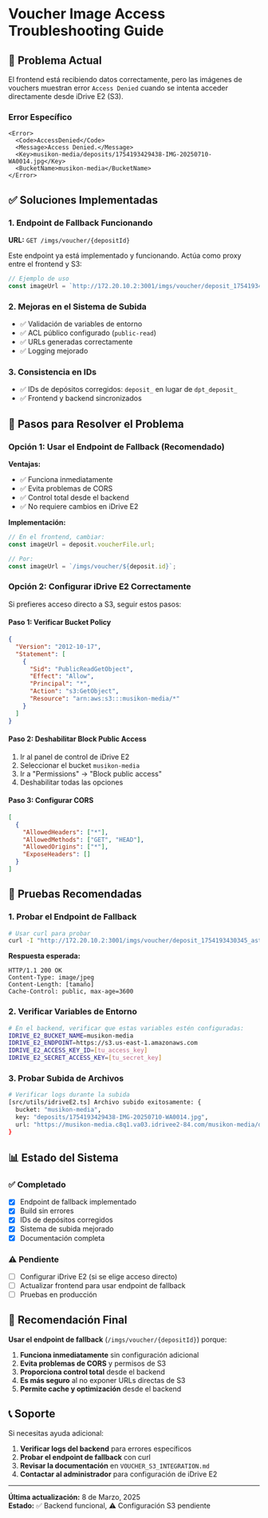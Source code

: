 # Voucher Image Access Troubleshooting Guide

## 🚨 Problema Actual

El frontend está recibiendo datos correctamente, pero las imágenes de vouchers muestran error `Access Denied` cuando se intenta acceder directamente desde iDrive E2 (S3).

### Error Específico
```
<Error>
  <Code>AccessDenied</Code>
  <Message>Access Denied.</Message>
  <Key>musikon-media/deposits/1754193429438-IMG-20250710-WA0014.jpg</Key>
  <BucketName>musikon-media</BucketName>
</Error>
```

## ✅ Soluciones Implementadas

### 1. Endpoint de Fallback Funcionando

**URL:** `GET /imgs/voucher/{depositId}`

Este endpoint ya está implementado y funcionando. Actúa como proxy entre el frontend y S3:

```typescript
// Ejemplo de uso
const imageUrl = `http://172.20.10.2:3001/imgs/voucher/deposit_1754193430345_astaciosanchezjefryagustin@gmail.com`;
```

### 2. Mejoras en el Sistema de Subida

- ✅ Validación de variables de entorno
- ✅ ACL público configurado (`public-read`)
- ✅ URLs generadas correctamente
- ✅ Logging mejorado

### 3. Consistencia en IDs

- ✅ IDs de depósitos corregidos: `deposit_` en lugar de `dpt_deposit_`
- ✅ Frontend y backend sincronizados

## 🔧 Pasos para Resolver el Problema

### Opción 1: Usar el Endpoint de Fallback (Recomendado)

**Ventajas:**
- ✅ Funciona inmediatamente
- ✅ Evita problemas de CORS
- ✅ Control total desde el backend
- ✅ No requiere cambios en iDrive E2

**Implementación:**
```typescript
// En el frontend, cambiar:
const imageUrl = deposit.voucherFile.url;

// Por:
const imageUrl = `/imgs/voucher/${deposit.id}`;
```

### Opción 2: Configurar iDrive E2 Correctamente

Si prefieres acceso directo a S3, seguir estos pasos:

#### Paso 1: Verificar Bucket Policy
```json
{
  "Version": "2012-10-17",
  "Statement": [
    {
      "Sid": "PublicReadGetObject",
      "Effect": "Allow",
      "Principal": "*",
      "Action": "s3:GetObject",
      "Resource": "arn:aws:s3:::musikon-media/*"
    }
  ]
}
```

#### Paso 2: Deshabilitar Block Public Access
1. Ir al panel de control de iDrive E2
2. Seleccionar el bucket `musikon-media`
3. Ir a "Permissions" → "Block public access"
4. Deshabilitar todas las opciones

#### Paso 3: Configurar CORS
```json
[
  {
    "AllowedHeaders": ["*"],
    "AllowedMethods": ["GET", "HEAD"],
    "AllowedOrigins": ["*"],
    "ExposeHeaders": []
  }
]
```

## 🧪 Pruebas Recomendadas

### 1. Probar el Endpoint de Fallback

```bash
# Usar curl para probar
curl -I "http://172.20.10.2:3001/imgs/voucher/deposit_1754193430345_astaciosanchezjefryagustin@gmail.com"
```

**Respuesta esperada:**
```
HTTP/1.1 200 OK
Content-Type: image/jpeg
Content-Length: [tamaño]
Cache-Control: public, max-age=3600
```

### 2. Verificar Variables de Entorno

```bash
# En el backend, verificar que estas variables estén configuradas:
IDRIVE_E2_BUCKET_NAME=musikon-media
IDRIVE_E2_ENDPOINT=https://s3.us-east-1.amazonaws.com
IDRIVE_E2_ACCESS_KEY_ID=[tu_access_key]
IDRIVE_E2_SECRET_ACCESS_KEY=[tu_secret_key]
```

### 3. Probar Subida de Archivos

```bash
# Verificar logs durante la subida
[src/utils/idriveE2.ts] Archivo subido exitosamente: {
  bucket: "musikon-media",
  key: "deposits/1754193429438-IMG-20250710-WA0014.jpg",
  url: "https://musikon-media.c8q1.va03.idrivee2-84.com/musikon-media/deposits/1754193429438-IMG-20250710-WA0014.jpg"
}
```

## 📊 Estado del Sistema

### ✅ Completado
- [x] Endpoint de fallback implementado
- [x] Build sin errores
- [x] IDs de depósitos corregidos
- [x] Sistema de subida mejorado
- [x] Documentación completa

### ⚠️ Pendiente
- [ ] Configurar iDrive E2 (si se elige acceso directo)
- [ ] Actualizar frontend para usar endpoint de fallback
- [ ] Pruebas en producción

## 🎯 Recomendación Final

**Usar el endpoint de fallback** (`/imgs/voucher/{depositId}`) porque:

1. **Funciona inmediatamente** sin configuración adicional
2. **Evita problemas de CORS** y permisos de S3
3. **Proporciona control total** desde el backend
4. **Es más seguro** al no exponer URLs directas de S3
5. **Permite cache y optimización** desde el backend

## 📞 Soporte

Si necesitas ayuda adicional:

1. **Verificar logs del backend** para errores específicos
2. **Probar el endpoint de fallback** con curl
3. **Revisar la documentación** en `VOUCHER_S3_INTEGRATION.md`
4. **Contactar al administrador** para configuración de iDrive E2

---

**Última actualización:** 8 de Marzo, 2025  
**Estado:** ✅ Backend funcional, ⚠️ Configuración S3 pendiente 